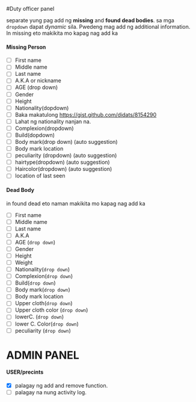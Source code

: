 #Duty officer panel

separate yung pag add ng **missing** and **found dead bodies**.
sa mga `dropdown` dapat *dynamic* sila. Pwedeng mag add ng additional information.
In missing eto makikita mo kapag nag add ka

#### Missing Person 

- [ ] First name
- [ ] Middle name
- [ ] Last name
- [ ] A.K.A or nickname
- [ ] AGE (drop down)
- [ ] Gender
- [ ] Height
- [ ] Nationality(dopdown)
- [ ] Baka makatulong https://gist.github.com/didats/8154290
- [ ] Lahat ng nationality nanjan na.
- [ ] Complexion(dropdown)
- [ ] Build(dopdown)
- [ ] Body mark(drop down) (auto suggestion)
- [ ] Body mark location
- [ ] peculiarity (dropdown) (auto suggestion)
- [ ] hairtype(dropdown) (auto suggestion)
- [ ] Haircolor(dropdown) (auto suggestion)
- [ ] location of last seen

#### Dead Body


in found dead eto naman makikita mo kapag nag add ka
- [ ] First name
- [ ] Middle name
- [ ] Last name
- [ ] A.K.A 
- [ ] AGE (`drop down`)
- [ ] Gender
- [ ] Height
- [ ] Weight
- [ ] Nationality(`drop down`)
- [ ] Complexion(`drop down`)
- [ ] Build(`drop down`)
- [ ] Body mark(`drop down`) 
- [ ] Body mark location
- [ ] Upper cloth(`drop down`)
- [ ] Upper cloth color (`drop down`)
- [ ] lowerC. (`drop down`)
- [ ] lower C. Color(`drop down`)
- [ ] peculiarity (`drop down`)

# ADMIN PANEL
#### USER/precints

- [x] palagay ng add and remove function.
- [ ] palagay na nung activity log.
